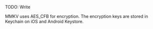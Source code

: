 TODO: Write

MMKV uses AES_CFB for encryption. The encryption keys are stored in Keychain on iOS and Android Keystore.
